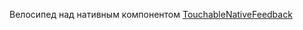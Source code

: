 Велосипед над нативным компонентом [TouchableNativeFeedback](https://reactnative.dev/docs/touchablenativefeedback)
